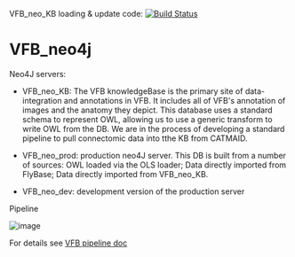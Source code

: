 VFB\_neo\_KB loading & update code: [![Build Status](https://travis-ci.org/VirtualFlyBrain/VFB_neo4j.svg?branch=master)](https://travis-ci.org/VirtualFlyBrain/VFB_neo4j)

# VFB_neo4j

Neo4J servers:

* VFB\_neo_KB: The VFB knowledgeBase is the primary site of data-integration and annotations in VFB. It includes all of VFB's  annotation of images and the anatomy they depict. This database uses a standard schema to represent OWL, allowing us to use a generic transform to write OWL from the DB.  We are in the process of developing a standard pipeline to pull connectomic data into tthe KB from CATMAID.

* VFB\_neo_prod: production neo4J server.  This DB is built from a number of sources: OWL loaded via the OLS loader; Data directly imported from FlyBase; Data directly imported from VFB\_neo\_KB. 

* VFB\_neo\_dev: development version of the production server

Pipeline

![image](https://cloud.githubusercontent.com/assets/112839/23518012/fbf38b24-ff69-11e6-945a-378b1949ab81.png)

For details see [VFB pipeline doc](https://github.com/VirtualFlyBrain/VFB/blob/master/doc/pipeline.md)
